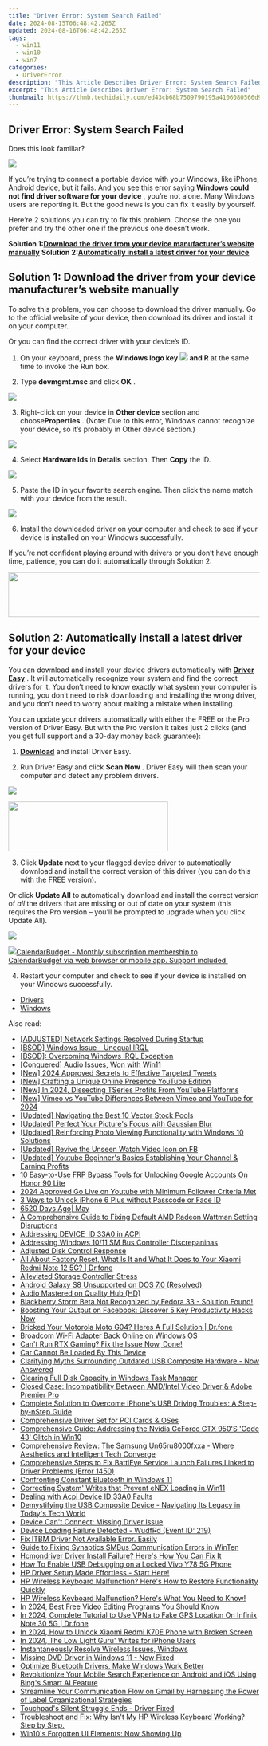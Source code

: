 ```yaml
---
title: "Driver Error: System Search Failed"
date: 2024-08-15T06:48:42.265Z
updated: 2024-08-16T06:48:42.265Z
tags:
  - win11
  - win10
  - win7
categories:
  - DriverError
description: "This Article Describes Driver Error: System Search Failed"
excerpt: "This Article Describes Driver Error: System Search Failed"
thumbnail: https://thmb.techidaily.com/ed43cb68b7509790195a4106080566d9794dc5d45025fc9ee05e6abe84591529.jpg
---
```


## Driver Error: System Search Failed

Does this look familiar?

![](https://images.drivereasy.com/wp-content/uploads/2017/10/img_59dc285e70dc9.jpg)

 If you’re trying to connect a portable device with your Windows, like iPhone, Android device, but it fails. And you see this error saying **Windows could not find driver software for your device** , you’re not alone. Many Windows users are reporting it. But the good news is you can fix it easily by yourself.

 Here’re 2 solutions you can try to fix this problem. Choose the one you prefer and try the other one if the previous one doesn’t work.

 **Solution 1:[Download the driver from your device manufacturer’s website manually](https://mindmanager.sjv.io/anq2nj)**
 **Solution 2:[Automatically install a latest driver for your device](https://review-au.sjv.io/wqnrq3)**

## Solution 1: Download the driver from your device manufacturer’s website manually

 To solve this problem, you can choose to download the driver manually. Go to the official website of your device, then download its driver and install it on your computer.

Or you can find the correct driver with your device’s ID.

 1) On your keyboard, press the **Windows logo key** **![](https://images.drivereasy.com/wp-content/uploads/2017/08/img_59a516b53b983.png) and R**  at the same time to invoke the Run box.

 2) Type **devmgmt.msc**  and click **OK** .

![](https://images.drivereasy.com/wp-content/uploads/2017/10/img_59dc2efbf0de7.png)

 3) Right-click on your device in **Other device**  section and choose**Properties** . (Note: Due to this error, Windows cannot recognize your device, so it’s probably in Other device section.)

![](https://images.drivereasy.com/wp-content/uploads/2017/10/img_59dc2fa0c2171.png)

 4) Select **Hardware Ids**  in **Details**  section. Then **Copy**  the ID.

![](https://images.drivereasy.com/wp-content/uploads/2017/10/img_59dc2fcff000b.png)

 5) Paste the ID in your favorite search engine. Then click the name match with your device from the result.

![](https://images.drivereasy.com/wp-content/uploads/2017/10/img_59dc31d3c87e5.png)

 6) Install the downloaded driver on your computer and check to see if your device is installed on your Windows successfully.

 If you’re not confident playing around with drivers or you don’t have enough time, patience, you can do it automatically through Solution 2:

<!-- affiliate ads begin -->
<a href="https://newchic.sjv.io/c/5597632/1659704/14420" target="_top" id="1659704"><img src="//a.impactradius-go.com/display-ad/14420-1659704" border="0" alt="" width="728" height="90"/></a><img height="0" width="0" src="https://imp.pxf.io/i/5597632/1659704/14420" style="position:absolute;visibility:hidden;" border="0" />
<!-- affiliate ads end -->
## Solution 2: Automatically install a latest driver for your device

 You can download and install your device drivers automatically with  **[Driver Easy](https://tools.techidaily.com/drivereasy/download/)** .  It will automatically recognize your system and find the correct drivers for it. You don’t need to know exactly what system your computer is running, you don’t need to risk downloading and installing the wrong driver, and you don’t need to worry about making a mistake when installing.

 You can update your drivers automatically with either the FREE or the Pro version of Driver Easy. But with the Pro version it takes just 2 clicks (and you get full support and a 30-day money back guarantee):

 1) **[Download](https://tools.techidaily.com/drivereasy/download/)**   and install Driver Easy.

 2) Run Driver Easy and click **Scan Now** . Driver Easy will then scan your computer and detect any problem drivers.

![](https://images.drivereasy.com/wp-content/uploads/2023/03/Driver-Easy-download-needed-1200x900.jpg)
<!-- affiliate ads begin -->
<a href="https://godlikehost.sjv.io/c/5597632/1920054/21774" target="_top" id="1920054"><img src="//a.impactradius-go.com/display-ad/21774-1920054" border="0" alt="" width="320" height="100"/></a><img height="0" width="0" src="https://imp.pxf.io/i/5597632/1920054/21774" style="position:absolute;visibility:hidden;" border="0" />
<!-- affiliate ads end -->

3) Click **Update**  next to your flagged device driver to automatically download and install the correct version of this driver (you can do this with the FREE version).

Or click **Update All**  to automatically download and install the correct version of _all_  the drivers that are missing or out of date on your system (this requires the Pro version – you’ll be prompted to upgrade when you click Update All).

![](https://images.drivereasy.com/wp-content/uploads/2023/03/update-apple-mobile-device-usb-driver-1200x900.png)
<!-- affiliate ads begin -->
<a href="https://secure.2checkout.com/order/checkout.php?PRODS=37701530&QTY=1&AFFILIATE=108875&CART=1"><img src="https://secure.avangate.com/images/merchant/6fe0c81e3f9438db11ebbfba6c5ce460/products/copy_cbLogo_with_text_blue.png" border="0">CalendarBudget - Monthly subscription membership to CalendarBudget via web browser or mobile app. Support included. </a>
<!-- affiliate ads end -->

 4) Restart your computer and check to see if your device is installed on your Windows successfully.

* [Drivers](https://tools.techidaily.com/drivereasy/download/)
* [Windows](https://tools.techidaily.com/drivereasy/download/)

<ins class="adsbygoogle"
     style="display:block"
     data-ad-format="autorelaxed"
     data-ad-client="ca-pub-7571918770474297"
     data-ad-slot="1223367746"></ins>



<ins class="adsbygoogle"
     style="display:block"
     data-ad-client="ca-pub-7571918770474297"
     data-ad-slot="8358498916"
     data-ad-format="auto"
     data-full-width-responsive="true"></ins>

<span class="atpl-alsoreadstyle">Also read:</span>
<div><ul>
<li><a href="https://driver-error.techidaily.com/adjusted-network-settings-resolved-during-startup/"><u>[ADJUSTED] Network Settings Resolved During Startup</u></a></li>
<li><a href="https://driver-error.techidaily.com/bsod-windows-issue-unequal-irql/"><u>[BSOD] Windows Issue - Unequal IRQL</u></a></li>
<li><a href="https://driver-error.techidaily.com/bsod-overcoming-windows-irql-exception/"><u>[BSOD]: Overcoming Windows IRQL Exception</u></a></li>
<li><a href="https://driver-error.techidaily.com/conquered-audio-issues-won-with-win11/"><u>[Conquered] Audio Issues, Won with Win11</u></a></li>
<li><a href="https://twitter-videos.techidaily.com/new-2024-approved-secrets-to-effective-targeted-tweets/"><u>[New] 2024 Approved  Secrets to Effective Targeted Tweets</u></a></li>
<li><a href="https://youtube-video-recordings.techidaily.com/new-crafting-a-unique-online-presence-youtube-edition/"><u>[New] Crafting a Unique Online Presence  YouTube Edition</u></a></li>
<li><a href="https://facebook-video-share.techidaily.com/new-in-2024-dissecting-tseries-profits-from-youtube-platforms/"><u>[New] In 2024, Dissecting TSeries Profits From YouTube Platforms</u></a></li>
<li><a href="https://facebook-record-videos.techidaily.com/new-vimeo-vs-youtube-differences-between-vimeo-and-youtube-for-2024/"><u>[New] Vimeo vs YouTube  Differences Between Vimeo and YouTube for 2024</u></a></li>
<li><a href="https://extra-approaches.techidaily.com/updated-navigating-the-best-10-vector-stock-pools/"><u>[Updated] Navigating the Best 10 Vector Stock Pools</u></a></li>
<li><a href="https://extra-skills.techidaily.com/updated-perfect-your-pictures-focus-with-gaussian-blur/"><u>[Updated] Perfect Your Picture's Focus with Gaussian Blur</u></a></li>
<li><a href="https://extra-support.techidaily.com/updated-reinforcing-photo-viewing-functionality-with-windows-10-solutions/"><u>[Updated] Reinforcing Photo Viewing Functionality with Windows 10 Solutions</u></a></li>
<li><a href="https://facebook-clips.techidaily.com/updated-revive-the-unseen-watch-video-icon-on-fb/"><u>[Updated] Revive the Unseen Watch Video Icon on FB</u></a></li>
<li><a href="https://facebook-video-footage.techidaily.com/updated-youtube-beginners-basics-establishing-your-channel-and-earning-profits/"><u>[Updated] Youtube Beginner's Basics  Establishing Your Channel & Earning Profits</u></a></li>
<li><a href="https://unlock-android.techidaily.com/10-easy-to-use-frp-bypass-tools-for-unlocking-google-accounts-on-honor-90-lite-by-drfone-android/"><u>10 Easy-to-Use FRP Bypass Tools for Unlocking Google Accounts On Honor 90 Lite</u></a></li>
<li><a href="https://some-knowledge.techidaily.com/2024-approved-go-live-on-youtube-with-minimum-follower-criteria-met/"><u>2024 Approved  Go Live on Youtube with Minimum Follower Criteria Met</u></a></li>
<li><a href="https://ios-unlock.techidaily.com/3-ways-to-unlock-iphone-6-plus-without-passcode-or-face-id-by-drfone-ios/"><u>3 Ways to Unlock iPhone 6 Plus without Passcode or Face ID</u></a></li>
<li><a href="https://driver-error.techidaily.com/6520-days-ago-may/"><u>6520 Days Ago| May</u></a></li>
<li><a href="https://driver-error.techidaily.com/a-comprehensive-guide-to-fixing-default-amd-radeon-wattman-setting-disruptions/"><u>A Comprehensive Guide to Fixing Default AMD Radeon Wattman Setting Disruptions</u></a></li>
<li><a href="https://driver-error.techidaily.com/addressing-deviceid-33a0-in-acpi/"><u>Addressing DEVICE_ID 33A0 in ACPI</u></a></li>
<li><a href="https://driver-error.techidaily.com/addressing-windows-1011-sm-bus-controller-discrepaninas/"><u>Addressing Windows 10/11 SM Bus Controller Discrepaninas</u></a></li>
<li><a href="https://driver-error.techidaily.com/adjusted-disk-control-response/"><u>Adjusted Disk Control Response</u></a></li>
<li><a href="https://phone-solutions.techidaily.com/all-about-factory-reset-what-is-it-and-what-it-does-to-your-xiaomi-redmi-note-12-5g-drfone-by-drfone-reset-android-reset-android/"><u>All About Factory Reset, What Is It and What It Does to Your Xiaomi Redmi Note 12 5G? | Dr.fone</u></a></li>
<li><a href="https://driver-error.techidaily.com/alleviated-storage-controller-stress/"><u>Alleviated Storage Controller Stress</u></a></li>
<li><a href="https://driver-error.techidaily.com/android-galaxy-s8-unsupported-on-dos-70-resolved/"><u>Android Galaxy S8 Unsupported on DOS 7.0 (Resolved)</u></a></li>
<li><a href="https://driver-error.techidaily.com/audio-mastered-on-quality-hub-hd/"><u>Audio Mastered on Quality Hub (HD)</u></a></li>
<li><a href="https://driver-error.techidaily.com/blackberry-storm-beta-not-recognized-by-fedora-33-solution-found/"><u>Blackberry Storm Beta Not Recognized by Fedora 33 - Solution Found!</u></a></li>
<li><a href="https://techtrends.techidaily.com/boosting-your-output-on-facebook-discover-5-key-productivity-hacks-now/"><u>Boosting Your Output on Facebook: Discover 5 Key Productivity Hacks Now</u></a></li>
<li><a href="https://howto.techidaily.com/bricked-your-motorola-moto-g04-heres-a-full-solution-drfone-by-drfone-fix-android-problems-fix-android-problems/"><u>Bricked Your Motorola Moto G04? Heres A Full Solution | Dr.fone</u></a></li>
<li><a href="https://driver-error.techidaily.com/broadcom-wi-fi-adapter-back-online-on-windows-os/"><u>Broadcom Wi-Fi Adapter Back Online on Windows OS</u></a></li>
<li><a href="https://driver-error.techidaily.com/cant-run-rtx-gaming-fix-the-issue-now-done/"><u>Can't Run RTX Gaming? Fix the Issue Now, Done!</u></a></li>
<li><a href="https://driver-error.techidaily.com/car-cannot-be-loaded-by-this-device/"><u>Car Cannot Be Loaded By This Device</u></a></li>
<li><a href="https://driver-error.techidaily.com/clarifying-myths-surrounding-outdated-usb-composite-hardware-now-answered/"><u>Clarifying Myths Surrounding Outdated USB Composite Hardware - Now Answered</u></a></li>
<li><a href="https://driver-error.techidaily.com/clearing-full-disk-capacity-in-windows-task-manager/"><u>Clearing Full Disk Capacity in Windows Task Manager</u></a></li>
<li><a href="https://driver-error.techidaily.com/closed-case-incompatibility-between-amdintel-video-driver-and-adobe-premier-pro/"><u>Closed Case: Incompatibility Between AMD/Intel Video Driver & Adobe Premier Pro</u></a></li>
<li><a href="https://driver-error.techidaily.com/complete-solution-to-overcome-iphones-usb-driving-troubles-a-step-by-nstep-guide/"><u>Complete Solution to Overcome iPhone's USB Driving Troubles: A Step-by-nStep Guide</u></a></li>
<li><a href="https://driver-error.techidaily.com/comprehensive-driver-set-for-pci-cards-and-oses/"><u>Comprehensive Driver Set for PCI Cards & OSes</u></a></li>
<li><a href="https://driver-error.techidaily.com/comprehensive-guide-addressing-the-nvidia-geforce-gtx-950s-code-43-glitch-in-win10/"><u>Comprehensive Guide: Addressing the Nvidia GeForce GTX 950'S 'Code 43' Glitch in Win10</u></a></li>
<li><a href="https://buynow-info.techidaily.com/comprehensive-review-the-samsung-un65ru8000fxxa-where-aesthetics-and-intelligent-tech-converge/"><u>Comprehensive Review: The Samsung Un65ru8000fxxa - Where Aesthetics and Intelligent Tech Converge</u></a></li>
<li><a href="https://driver-error.techidaily.com/comprehensive-steps-to-fix-battleye-service-launch-failures-linked-to-driver-problems-error-1450/"><u>Comprehensive Steps to Fix BattlEye Service Launch Failures Linked to Driver Problems (Error 1450)</u></a></li>
<li><a href="https://driver-error.techidaily.com/confronting-constant-bluetooth-in-windows-11/"><u>Confronting Constant Bluetooth in Windows 11</u></a></li>
<li><a href="https://driver-error.techidaily.com/correcting-system-writes-that-prevent-enex-loading-in-win11/"><u>Correcting System' Writes that Prevent eNEX Loading in Win11</u></a></li>
<li><a href="https://driver-error.techidaily.com/dealing-with-acpi-device-id-33a0-faults/"><u>Dealing with Acpi Device ID 33A0 Faults</u></a></li>
<li><a href="https://driver-error.techidaily.com/demystifying-the-usb-composite-device-navigating-its-legacy-in-todays-tech-world/"><u>Demystifying the USB Composite Device - Navigating Its Legacy in Today's Tech World</u></a></li>
<li><a href="https://driver-error.techidaily.com/device-cant-connect-missing-driver-issue/"><u>Device Can't Connect: Missing Driver Issue</u></a></li>
<li><a href="https://driver-error.techidaily.com/device-loading-failure-detected-wudfrd-event-id-219/"><u>Device Loading Failure Detected - WudfRd (Event ID: 219)</u></a></li>
<li><a href="https://driver-error.techidaily.com/1721100849386-fix-itbm-driver-not-available-error-easily/"><u>Fix ITBM Driver Not Available Error. Easily</u></a></li>
<li><a href="https://win-dash.techidaily.com/guide-to-fixing-synaptics-smbus-communication-errors-in-winten/"><u>Guide to Fixing Synaptics SMBus Communication Errors in WinTen</u></a></li>
<li><a href="https://driver-error.techidaily.com/1721105309729-hcmondriver-driver-install-failure-heres-how-you-can-fix-it/"><u>Hcmondriver Driver Install Failure? Here's How You Can Fix It</u></a></li>
<li><a href="https://android-unlock.techidaily.com/how-to-enable-usb-debugging-on-a-locked-vivo-y78-5g-phone-by-drfone-android/"><u>How To Enable USB Debugging on a Locked Vivo Y78 5G Phone</u></a></li>
<li><a href="https://driver-download.techidaily.com/1722964678302-hp-driver-setup-made-effortless-start-here/"><u>HP Driver Setup Made Effortless - Start Here!</u></a></li>
<li><a href="https://driver-error.techidaily.com/1721098464023-hp-wireless-keyboard-malfunction-heres-how-to-restore-functionality-quickly/"><u>HP Wireless Keyboard Malfunction? Here's How to Restore Functionality Quickly</u></a></li>
<li><a href="https://driver-error.techidaily.com/1721096910208-hp-wireless-keyboard-malfunction-heres-what-you-need-to-know/"><u>HP Wireless Keyboard Malfunction? Here's What You Need to Know!</u></a></li>
<li><a href="https://youtube-sure.techidaily.com/24-best-free-video-editing-programs-you-should-know/"><u>In 2024, Best Free Video Editing Programs You Should Know</u></a></li>
<li><a href="https://review-topics.techidaily.com/in-2024-complete-tutorial-to-use-vpna-to-fake-gps-location-on-infinix-note-30-5g-drfone-by-drfone-virtual-android/"><u>In 2024, Complete Tutorial to Use VPNa to Fake GPS Location On Infinix Note 30 5G | Dr.fone</u></a></li>
<li><a href="https://unlock-android.techidaily.com/in-2024-how-to-unlock-xiaomi-redmi-k70e-phone-with-broken-screen-by-drfone-android/"><u>In 2024, How to Unlock Xiaomi Redmi K70E Phone with Broken Screen</u></a></li>
<li><a href="https://vp-tips.techidaily.com/in-2024-the-low-light-guru-writes-for-iphone-users/"><u>In 2024, The Low Light Guru' Writes for iPhone Users</u></a></li>
<li><a href="https://driver-error.techidaily.com/1721103424403-instantaneously-resolve-wireless-issues-windows/"><u>Instantaneously Resolve Wireless Issues, Windows</u></a></li>
<li><a href="https://driver-error.techidaily.com/1721098122266-missing-dvd-driver-in-windows-11-now-fixed/"><u>Missing DVD Driver in Windows 11 - Now Fixed</u></a></li>
<li><a href="https://driver-error.techidaily.com/1721103846329-optimize-bluetooth-drivers-make-windows-work-better/"><u>Optimize Bluetooth Drivers, Make Windows Work Better</u></a></li>
<li><a href="https://tech-hub.techidaily.com/1721890310329-revolutionize-your-mobile-search-experience-on-android-and-ios-using-bings-smart-ai-feature/"><u>Revolutionize Your Mobile Search Experience on Android and iOS Using Bing's Smart AI Feature</u></a></li>
<li><a href="https://technical-tips.techidaily.com/streamline-your-communication-flow-on-gmail-by-harnessing-the-power-of-label-organizational-strategies/"><u>Streamline Your Communication Flow on Gmail by Harnessing the Power of Label Organizational Strategies</u></a></li>
<li><a href="https://driver-error.techidaily.com/1721101175144-touchpads-silent-struggle-ends-driver-fixed/"><u>Touchpad's Silent Struggle Ends - Driver Fixed</u></a></li>
<li><a href="https://driver-error.techidaily.com/1721104378487-troubleshoot-and-fix-why-isnt-my-hp-wireless-keyboard-working-step-by-step/"><u>Troubleshoot and Fix: Why Isn't My HP Wireless Keyboard Working? Step by Step.</u></a></li>
<li><a href="https://graphic-issues.techidaily.com/win10s-forgotten-ui-elements-now-showing-up/"><u>Win10's Forgotten UI Elements: Now Showing Up</u></a></li>
</ul></div>
